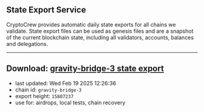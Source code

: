 ## State Export Service
CryptoCrew provides automatic daily state exports for all chains we validate. State export files can be used as genesis files and are a snapshot of the current blockchain state, including all validators, accounts, balances and delegations.

---
**Download: [gravity-bridge-3 state export](https://dl-eu2.ccvalidators.com/SERVICE/gravitybridge/gravity-bridge-3_export_15807237.json)**
---

- last updated: Wed Feb 19 2025 12:26:36
- chain id: `gravity-bridge-3`
- export height: `15807237`
- use for: airdrops, local tests, chain recovery
